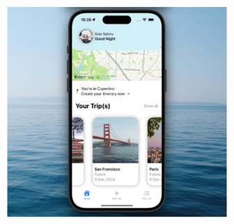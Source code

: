 ![image alt](https://github.com/Marshanduh/MyTin/blob/09b44324f437f840488212782877b145a0b8b6b1/Screenshot%202024-12-09%20at%2019.26.47.png)
